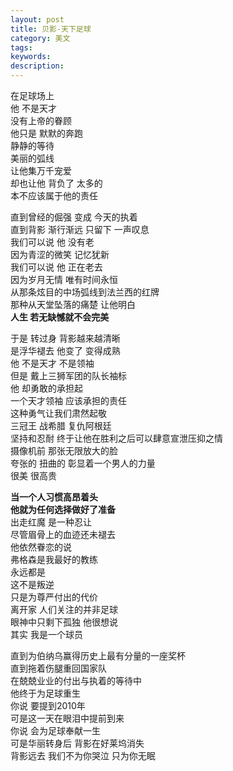 ```yaml
---
layout: post
title: 贝影-天下足球
category: 美文
tags: 
keywords:
description:
---
```


在足球场上  
他 不是天才  
没有上帝的眷顾  
他只是 默默的奔跑  
静静的等待  
美丽的弧线  
让他集万千宠爱  
却也让他 背负了 太多的  
本不应该属于他的责任  

直到曾经的倔强 变成 今天的执着  
直到背影 渐行渐远 只留下 一声叹息  
我们可以说 他 没有老  
因为青涩的微笑 记忆犹新  
我们可以说 他 正在老去  
因为岁月无情 唯有时间永恒  
从那条炫目的中场弧线到法兰西的红牌  
那种从天堂坠落的痛楚 让他明白  
**人生 若无缺憾就不会完美**  

于是 转过身 背影越来越清晰  
是浮华褪去 他变了 变得成熟  
他 不是天才 不是领袖  
但是 戴上三狮军团的队长袖标  
他 却勇敢的承担起  
一个天才领袖 应该承担的责任  
这种勇气让我们肃然起敬  
三冠王 战希腊 复仇阿根廷  
坚持和忍耐 终于让他在胜利之后可以肆意宣泄压抑之情  
摄像机前 那张无限放大的脸  
夸张的 扭曲的 彰显着一个男人的力量  
很美 很高贵  

**当一个人习惯高昂着头**  
**他就为任何选择做好了准备**  
出走红魔 是一种忍让  
尽管眉骨上的血迹还未褪去  
他依然眷恋的说  
弗格森是我最好的教练  
永远都是  
这不是叛逆  
只是为尊严付出的代价  
离开家 人们关注的并非足球  
眼神中只剩下孤独 他很想说  
其实 我是一个球员  

直到为伯纳乌赢得历史上最有分量的一座奖杯  
直到拖着伤腿重回国家队  
在兢兢业业的付出与执着的等待中  
他终于为足球重生  
你说 要提到2010年  
可是这一天在眼泪中提前到来  
你说 会为足球奉献一生  
可是华丽转身后 背影在好莱坞消失  
背影远去 我们不为你哭泣 只为你无眠